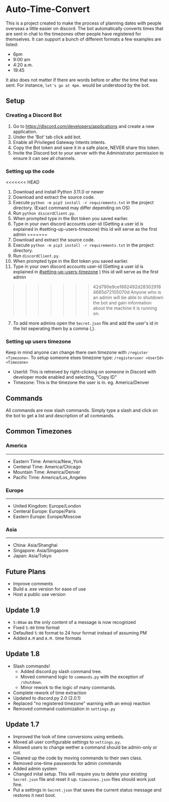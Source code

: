 # Auto-Time-Convert

This is a project created to make the process of planning dates with people overseas a little easier on discord.
The bot automatically converts times that are sent in chat to the timezones other people have registered for themselves.
It can support a bunch of different formats a few examples are listed:

- 6pm
- 9:00 am
- 4:20 a.m.
- 19:45

It also does not matter if there are words before or after the time that was sent. For instance, `let's go at 4pm.` would be understood by the bot.

## Setup

### Creating a Discord Bot

1. Go to <https://discord.com/developers/applications> and create a new application.
2. Under the 'Bot' tab click add bot.
3. Enable all Privileged Gateway Intents intents.
4. Copy the Bot token and save it in a safe place, NEVER share this token.
5. Invite the Discord bot to your server with the Administrator permission to ensure it can see all channels.

### Setting up the code
<<<<<<< HEAD

1. Download and install Python 3.11.0 or newer
2. Download and extract the source code.
3. Execute `python -m pip3 install -r requirements.txt` in the project directory. (Exact command may differ depending on OS)
4. Run `python discordClient.py`.
5. When prompted type in the Bot token you saved earlier.
6. Type in your own discord accounts user-id (Getting a user id is explained in #setting-up-users-timezone) this id will serve as the first admin
=======
1. Download and extract the source code.
2. Execute `python -m pip3 install -r requirements.txt` in the project directory.
3. Run `discordClient.py`.
4. When prompted type in the Bot token you saved earlier.
5. Type in your own discord accounts user-id (Getting a user id is explained in [#setting-up-users-timezone](https://github.com/Wizardkoala/Auto-Time-Convert/edit/master/README.md#setting-up-users-timezone) ) this id will serve as the first admin
>>>>>>> 42d790e9ce1682492d283029184665d72105070d
Anyone who is an admin will be able to shutdown the bot and gain information about the machine it is running on.
7. To add more admins open the `Secret.json` file and add the user's id in the list seperating them by a comma (,).

### Setting up users timezone

Keep in mind anyone can change there own timezone with `/register <Timezone>`. To setup someone elses timezone type: `/registeruser <UserId> <Timezone>`

- UserId: This is retreived by right-clicking on someone in Discord with developer mode enabled and selecting, "Copy ID"
- Timezone: This is the timezone the user is in. eg. America/Denver

## Commands

All commands are now slash commands. Simply type a slash and click on the bot to get a list and description of all commands.

## Common Timezones

### America

---

- Eastern Time: America/New_York
- Centeral Time: America/Chicago
- Mountain Time: America/Denver
- Pacific Time: America/Los_Angeles

### Europe

---

- United Kingdom: Europe/London
- Centeral Europe: Europe/Paris
- Eastern Europe: Europe/Moscow

### Asia

---

- China: Asia/Shanghai
- Singapore: Asia/Singapore
- Japan: Asia/Tokyo

## Future Plans

- Improve comments
- Build a .exe version for ease of use
- Host a public use version

## Update 1.9

- `5:00am` as the only content of a message is now recognized
- Fixed `5:00` time format
- Defaulted `5:00` format to 24 hour format instead of assuming PM
- Added `A.M` and `A.M.` time formats

## Update 1.8

- Slash commands!
  - Added discord.py slash command tree.
  - Moved command logic to `commands.py` with the exception of `/shutdown`.
  - Minor rework to the logic of many commands.
- Complete rework of time extraction
- Updated to discord.py 2.0 (2.0.1)
- Replaced "no registered timezone" warning with an emoji reaction
- Removed command customization in `settings.py`

## Update 1.7

- Improved the look of time conversions using embeds.
- Moved all user configurable settings to `settings.py`.
- Allowed users to change wether a command should be admin-only or not.
- Cleaned up the code by moving commands to their own class.
- Removed one-time passwords for admin commands
- Added admin system
- Changed inital setup. This will require you to delete your existing `Secret.json` file and reset it up. `timezones.json` files should work just fine.
- Put a settings in `Secret.json` that saves the current status message and restores it next boot.
